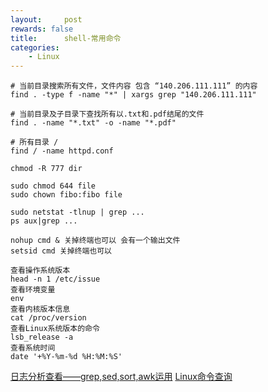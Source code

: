 ```yaml
---
layout:     post
rewards: false
title:      shell-常用命令
categories:
    - Linux
---
```


```shell
# 当前目录搜索所有文件，文件内容 包含 “140.206.111.111” 的内容
find . -type f -name "*" | xargs grep "140.206.111.111"

# 当前目录及子目录下查找所有以.txt和.pdf结尾的文件
find . -name "*.txt" -o -name "*.pdf"

# 所有目录 /
find / -name httpd.conf
```

```shell
chmod -R 777 dir

sudo chmod 644 file
sudo chown fibo:fibo file
```

```shell
sudo netstat -tlnup | grep ...
ps aux|grep ...
```

```shell
nohup cmd & 关掉终端也可以 会有一个输出文件
setsid cmd 关掉终端也可以
```

```shell
查看操作系统版本
head -n 1 /etc/issue
查看环境变量
env
查看内核版本信息
cat /proc/version
查看Linux系统版本的命令
lsb_release -a
查看系统时间
date '+%Y-%m-%d %H:%M:%S'
```

[日志分析查看——grep,sed,sort,awk运用](http://blog.csdn.net/ultrani/article/details/6750434)
[Linux命令查询](https://github.com/jaywcjlove/linux-command)